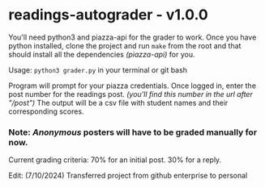# readings-autograder - v1.0.0

You'll need python3 and piazza-api for the grader to work. Once you have python installed, clone the project and run
```make``` from the root and that should install all the dependencies *(piazza-api)* for you.

Usage: ```python3 grader.py``` in your terminal or git bash

Program will prompt for your piazza credentials. Once logged in, enter the post number for the readings post. 
*(you'll find this number in the url after "/post")* The output will be a csv file with student names and their corresponding scores.

### Note: _**Anonymous**_ posters will have to be graded manually for now. 

Current grading criteria:
70% for an initial post. 30% for a reply.

Edit: (7/10/2024) Transferred project from github enterprise to personal
